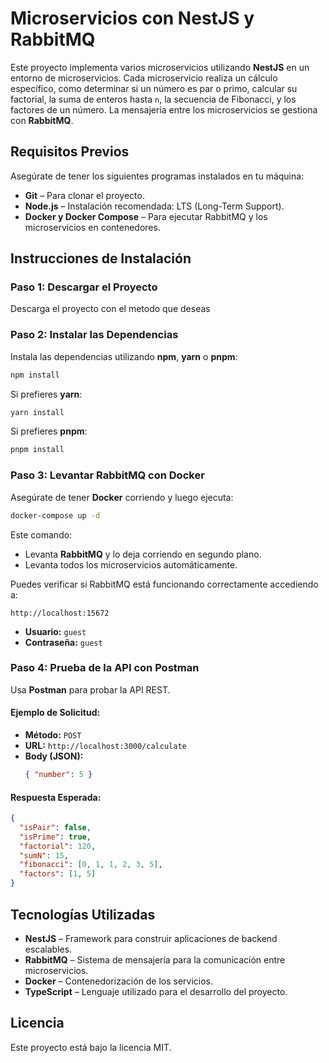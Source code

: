 # Microservicios con NestJS y RabbitMQ

Este proyecto implementa varios microservicios utilizando **NestJS** en un entorno de microservicios. Cada microservicio realiza un cálculo específico, como determinar si un número es par o primo, calcular su factorial, la suma de enteros hasta `n`, la secuencia de Fibonacci, y los factores de un número. La mensajería entre los microservicios se gestiona con **RabbitMQ**.

## Requisitos Previos

Asegúrate de tener los siguientes programas instalados en tu máquina:

- **Git** – Para clonar el proyecto.
- **Node.js** – Instalación recomendada: LTS (Long-Term Support).
- **Docker y Docker Compose** – Para ejecutar RabbitMQ y los microservicios en contenedores.

## Instrucciones de Instalación

### Paso 1: Descargar el Proyecto

Descarga el proyecto con el metodo que deseas

### Paso 2: Instalar las Dependencias

Instala las dependencias utilizando **npm**, **yarn** o **pnpm**:

```bash
npm install
```

Si prefieres **yarn**:

```bash
yarn install
```

Si prefieres **pnpm**:

```bash
pnpm install
```

### Paso 3: Levantar RabbitMQ con Docker

Asegúrate de tener **Docker** corriendo y luego ejecuta:

```bash
docker-compose up -d
```

Este comando:

- Levanta **RabbitMQ** y lo deja corriendo en segundo plano.
- Levanta todos los microservicios automáticamente.

Puedes verificar si RabbitMQ está funcionando correctamente accediendo a:

```
http://localhost:15672
```

- **Usuario:** `guest`
- **Contraseña:** `guest`

### Paso 4: Prueba de la API con Postman

Usa **Postman** para probar la API REST.

#### Ejemplo de Solicitud:

- **Método:** `POST`
- **URL:** `http://localhost:3000/calculate`
- **Body (JSON):**
  ```json
  { "number": 5 }
  ```

#### Respuesta Esperada:

```json
{
  "isPair": false,
  "isPrime": true,
  "factorial": 120,
  "sumN": 15,
  "fibonacci": [0, 1, 1, 2, 3, 5],
  "factors": [1, 5]
}
```

## Tecnologías Utilizadas

- **NestJS** – Framework para construir aplicaciones de backend escalables.
- **RabbitMQ** – Sistema de mensajería para la comunicación entre microservicios.
- **Docker** – Contenedorización de los servicios.
- **TypeScript** – Lenguaje utilizado para el desarrollo del proyecto.

## Licencia

Este proyecto está bajo la licencia MIT.
